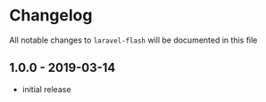 # Changelog

All notable changes to `laravel-flash` will be documented in this file

## 1.0.0 - 2019-03-14

- initial release
